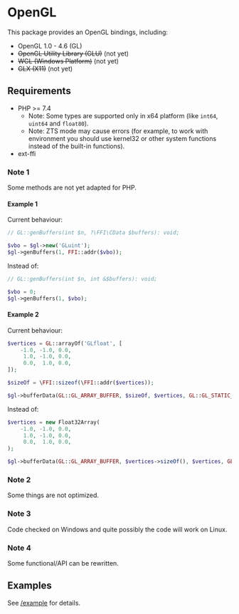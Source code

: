 # OpenGL

This package provides an OpenGL bindings, including:
- OpenGL 1.0 - 4.6 (GL)
- ~~OpenGL Utility Library (GLU)~~ (not yet)
- ~~WGL (Windows Platform)~~ (not yet)
- ~~GLX (X11)~~ (not yet)

## Requirements

- PHP >= 7.4
    - Note: Some types are supported only in x64 platform (like `int64`, `uint64` and `float80`).
    - Note: ZTS mode may cause errors (for example, to work with environment you should use kernel32 or other system functions instead of the built-in functions).
- ext-ffi

### Note 1

Some methods are not yet adapted for PHP.

#### Example 1

Current behaviour:

```php
// GL::genBuffers(int $n, ?\FFI\CData $buffers): void;

$vbo = $gl->new('GLuint');
$gl->genBuffers(1, FFI::addr($vbo));
```

Instead of:

```php
// GL::genBuffers(int $n, int &$buffers): void;

$vbo = 0;
$gl->genBuffers(1, $vbo);
```

#### Example 2

Current behaviour:

```php
$vertices = GL::arrayOf('GLfloat', [
    -1.0, -1.0, 0.0,
     1.0, -1.0, 0.0,
     0.0,  1.0, 0.0,
]);

$sizeOf = \FFI::sizeof(\FFI::addr($vertices));

$gl->bufferData(GL::GL_ARRAY_BUFFER, $sizeOf, $vertices, GL::GL_STATIC_DRAW);
```

Instead of:

```php
$vertices = new Float32Array(
    -1.0, -1.0, 0.0,
     1.0, -1.0, 0.0,
     0.0,  1.0, 0.0,
);

$gl->bufferData(GL::GL_ARRAY_BUFFER, $vertices->sizeOf(), $vertices, GL::GL_STATIC_DRAW);
```

### Note 2

Some things are not optimized.

### Note 3

Code checked on Windows and quite possibly the code will work on Linux.

### Note 4

Some functional/API can be rewritten.

## Examples

See [/example](/example) for details.
